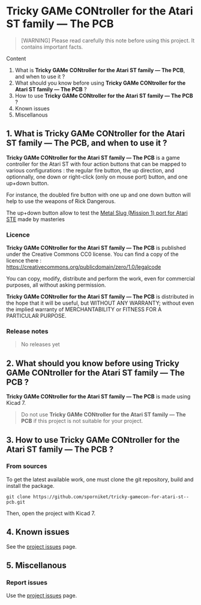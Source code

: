 # Tricky GAMe CONtroller for the Atari ST family — The PCB

> [WARNING] Please read carefully this note before using this project. It contains important facts.

Content

1. What is **Tricky GAMe CONtroller for the Atari ST family — The PCB**, and when to use it ?
2. What should you know before using **Tricky GAMe CONtroller for the Atari ST family — The PCB** ?
3. How to use **Tricky GAMe CONtroller for the Atari ST family — The PCB** ?
4. Known issues
5. Miscellanous

## 1. What is **Tricky GAMe CONtroller for the Atari ST family — The PCB**, and when to use it ?

**Tricky GAMe CONtroller for the Atari ST family — The PCB** is a game controller for the Atari ST with four action buttons that can be mapped to various configurations : the regular fire button, the up direction, and optionnally, one down or right-click (only on mouse port) button, and one up+down button.

For instance, the doubled fire button with one up and one down button will help to use the weapons of Rick Dangerous.

The up+down button allow to test the [Metal Slug (Mission 1) port for Atari STE](https://www.atari-forum.com/viewtopic.php?t=40706) made by masteries


### Licence

**Tricky GAMe CONtroller for the Atari ST family — The PCB** is published under the Creative Commons CC0 license. You can find a copy of the licence there : https://creativecommons.org/publicdomain/zero/1.0/legalcode

You can copy, modify, distribute and perform the work, even for commercial purposes, all without asking permission.

**Tricky GAMe CONtroller for the Atari ST family — The PCB** is distributed in the hope that it will be useful, but WITHOUT ANY WARRANTY; without even the implied warranty of MERCHANTABILITY or FITNESS FOR A PARTICULAR PURPOSE.

### Release notes

> No releases yet

## 2. What should you know before using **Tricky GAMe CONtroller for the Atari ST family — The PCB** ?

**Tricky GAMe CONtroller for the Atari ST family — The PCB** is made using Kicad 7.

> Do not use **Tricky GAMe CONtroller for the Atari ST family — The PCB** if this project is not suitable for your project.

## 3. How to use **Tricky GAMe CONtroller for the Atari ST family — The PCB** ?

### From sources

To get the latest available work, one must clone the git repository, build and install the package.

	git clone https://github.com/sporniket/tricky-gamecon-for-atari-st--pcb.git

Then, open the project with Kicad 7.

## 4. Known issues
See the [project issues](https://github.com/sporniket/tricky-gamecon-for-atari-st--pcb/issues) page.

## 5. Miscellanous

### Report issues
Use the [project issues](https://github.com/sporniket/tricky-gamecon-for-atari-st--pcb/issues) page.
